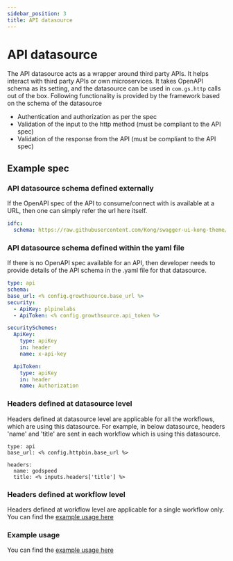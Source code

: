 ```yaml
---
sidebar_position: 3
title: API datasource
---
```


# API datasource

The API datasource acts as a wrapper around third party APIs. It helps interact with third party APIs or own microservices. It takes OpenAPI schema as its setting, and the datasource can be used in `com.gs.http` calls out of the box. Following functionality is provided by the framework based on the schema of the datasource
- Authentication and authorization as per the spec
- Validation of the input to the http method (must be compliant to the API spec)
- Validation of the response from the API (must be compliant to the API spec)

## Example spec

### API datasource schema defined externally
If the OpenAPI spec of the API to consume/connect with is available at a URL, then one can simply refer the url here itself.

```yaml
idfc:
  schema: https://raw.githubusercontent.com/Kong/swagger-ui-kong-theme/main/demo/public/specs/httpbin.yaml
```

### API datasource schema defined within the yaml file
If there is no OpenAPI spec available for an API, then developer needs to provide details of the API schema in the .yaml file for that datasource.

```yaml
type: api
schema:
base_url: <% config.growthsource.base_url %>
security:
  - ApiKey: plpinelabs
  - ApiToken: <% config.growthsource.api_token %>

securitySchemes:
  ApiKey:
    type: apiKey
    in: header
    name: x-api-key

  ApiToken:
    type: apiKey
    in: header
    name: Authorization
```

### Headers defined at datasource level
Headers defined at datasource level are applicable for all the workflows, which are using this datasource. For example, in below datasource, headers 'name' and 'title' are sent in each workflow which is using this datasource.

```
type: api
base_url: <% config.httpbin.base_url %>

headers:
  name: godspeed
  title: <% inputs.headers['title'] %>
```

### Headers defined at workflow level
Headers defined at workflow level are applicable for a single workflow only. You can find the [example usage here](../workflows#the-tasks-within-workflows)

### Example usage
You can find the [example usage here](../workflows#comgshttp)